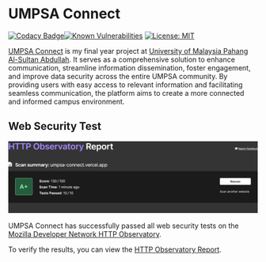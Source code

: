 # UMPSA Connect

[![Codacy Badge](https://app.codacy.com/project/badge/Grade/9d8ccda3c34247fd8c6629c9cf5eed33)](https://app.codacy.com/gh/zhaolinlau/UMPSA-Connect/dashboard?utm_source=gh&utm_medium=referral&utm_content=&utm_campaign=Badge_grade)[![Known Vulnerabilities](https://snyk.io/test/github/zhaolinlau/UMPSA-Connect/badge.svg)](https://snyk.io/test/github/zhaolinlau/UMPSA-Connect) [![License: MIT](https://img.shields.io/badge/License-MIT-yellow.svg)](https://opensource.org/licenses/MIT)

[UMPSA Connect](https://umpsa-connect.vercel.app/) is my final year project at [University of Malaysia Pahang Al-Sultan Abdullah](https://www.umpsa.edu.my/en). It serves as a comprehensive solution to enhance communication, streamline information dissemination, foster engagement, and improve data security across the entire UMPSA community. By providing users with easy access to relevant information and facilitating seamless communication, the platform aims to create a more connected and informed campus environment.

## Web Security Test

![security_test.png](public/img/security_test.png)

UMPSA Connect has successfully passed all web security tests on the [Mozilla Developer Network HTTP Observatory](https://developer.mozilla.org/en-US/observatory).

To verify the results, you can view the [HTTP Observatory Report](https://developer.mozilla.org/en-US/observatory/analyze?host=umpsa-connect.vercel.app).



